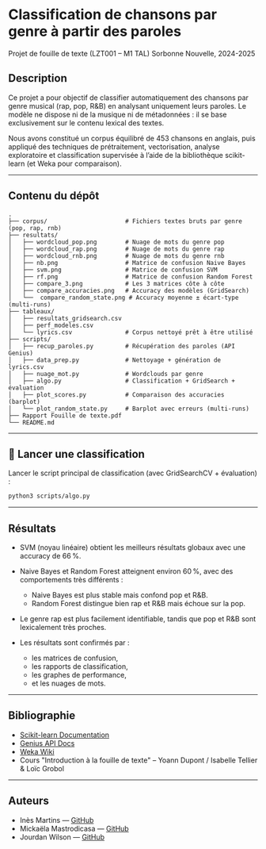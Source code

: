 # Classification de chansons par genre à partir des paroles

Projet de fouille de texte (LZT001 – M1 TAL)
Sorbonne Nouvelle, 2024-2025

## Description

Ce projet a pour objectif de classifier automatiquement des chansons par genre musical (rap, pop, R\&B) en analysant uniquement leurs paroles. Le modèle ne dispose ni de la musique ni de métadonnées : il se base exclusivement sur le contenu lexical des textes.

Nous avons constitué un corpus équilibré de 453 chansons en anglais, puis appliqué des techniques de prétraitement, vectorisation, analyse exploratoire et classification supervisée à l’aide de la bibliothèque scikit-learn (et Weka pour comparaison).

---

## Contenu du dépôt

```
.
├── corpus/                      # Fichiers textes bruts par genre (pop, rap, rnb)
├── resultats/
│   ├── wordcloud_pop.png        # Nuage de mots du genre pop
│   ├── wordcloud_rap.png        # Nuage de mots du genre rap
│   ├── wordcloud_rnb.png        # Nuage de mots du genre rnb
│   ├── nb.png                   # Matrice de confusion Naive Bayes
│   ├── svm.png                  # Matrice de confusion SVM
│   ├── rf.png                   # Matrice de confusion Random Forest
│   ├── compare_3.png            # Les 3 matrices côte à côte
│   ├── compare_accuracies.png   # Accuracy des modèles (GridSearch)
│   └──  compare_random_state.png # Accuracy moyenne ± écart-type (multi-runs)
├── tableaux/
│   ├── resultats_gridsearch.csv
│   ├── perf_modeles.csv
│   └── lyrics.csv               # Corpus nettoyé prêt à être utilisé
├── scripts/
│   ├── recup_paroles.py         # Récupération des paroles (API Genius)
│   ├── data_prep.py             # Nettoyage + génération de lyrics.csv
│   ├── nuage_mot.py             # Wordclouds par genre
│   ├── algo.py                  # Classification + GridSearch + évaluation
│   ├── plot_scores.py           # Comparaison des accuracies (barplot)
│   └── plot_random_state.py     # Barplot avec erreurs (multi-runs)
├── Rapport Fouille de texte.pdf
└── README.md

```

---

## 🚀 Lancer une classification

Lancer le script principal de classification (avec GridSearchCV + évaluation) :

```bash
python3 scripts/algo.py
```

---

## Résultats

* SVM (noyau linéaire) obtient les meilleurs résultats globaux avec une accuracy de 66 %.
* Naive Bayes et Random Forest atteignent environ 60 %, avec des comportements très différents :

  * Naive Bayes est plus stable mais confond pop et R\&B.
  * Random Forest distingue bien rap et R\&B mais échoue sur la pop.
* Le genre rap est plus facilement identifiable, tandis que pop et R\&B sont lexicalement très proches.
* Les résultats sont confirmés par :

  * les matrices de confusion,
  * les rapports de classification,
  * les graphes de performance,
  * et les nuages de mots.

---

## Bibliographie

* [Scikit-learn Documentation](https://scikit-learn.org/stable/)
* [Genius API Docs](https://docs.genius.com/)
* [Weka Wiki](https://waikato.github.io/weka-wiki/)
* Cours "Introduction à la fouille de texte" – Yoann Dupont / Isabelle Tellier & Loïc Grobol

---

## Auteurs

* Inès Martins — [GitHub](https://github.com/Inesmartins1912)
* Mickaëla Mastrodicasa — [GitHub](https://github.com/mickaela-mstr)
* Jourdan Wilson — [GitHub](https://github.com/jourdanwilson)
